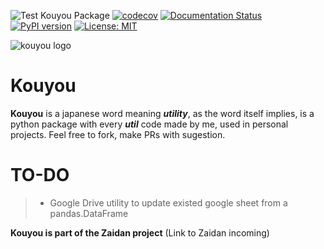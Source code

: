 ![Test Kouyou Package](https://github.com/GutoReis/kouyou/workflows/Test%20Kouyou%20Package/badge.svg?branch=master) [![codecov](https://codecov.io/gh/GutoReis/kouyou/branch/master/graph/badge.svg)](https://codecov.io/gh/GutoReis/kouyou) [![Documentation Status](https://readthedocs.org/projects/kouyou/badge/?version=latest)](https://kouyou.readthedocs.io/en/latest/?badge=latest) [![PyPI version](https://badge.fury.io/py/kouyou.svg)](https://badge.fury.io/py/kouyou) [![License: MIT](https://img.shields.io/badge/License-MIT-yellow.svg)](https://opensource.org/licenses/MIT) 

<!-- ![kouyou logo](kouyou.png) -->
![kouyou logo](https://drive.google.com/file/d/1R9cw03Z0zUezPbeBEvVSOoWKqQg58Mvm/view?usp=sharing)

# Kouyou
**Kouyou** is a japanese word meaning ***utility***, as the word itself implies, is a python package with every ***util*** code made by me, used in personal projects. Feel free to fork, make PRs with sugestion.

# TO-DO
> * Google Drive utility to update existed google sheet from a pandas.DataFrame

**Kouyou is part of the Zaidan project** (Link to Zaidan incoming)